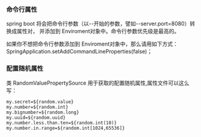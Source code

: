 ### 命令行属性
spring boot 将会把命令行参数（以--开始的参数，譬如--server.port=8080）转换成属性对，
并添加到 Enviroment对象中。命令行参数优先级是最高的。

如果你不想把命令行参数添加到 Enviroment对象中，那么请用如下方式：
SpringApplication.setAddCommandLineProperties(false)；

### 配置随机属性
类 RandomValuePropertySource 用于获取的配置随机属性,属性文件可以这么写：
```
my.secret=${random.value}
my.number=${random.int}
my.bignumber=${random.long}
my.uuid=${random.uuid}
my.number.less.than.ten=${random.int(10)}
my.number.in.range=${random.int[1024,65536]}
```